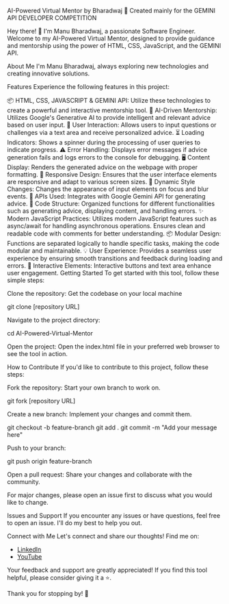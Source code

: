 AI-Powered Virtual Mentor by Bharadwaj 🚀
Created mainly for the GEMINI API DEVELOPER COMPETITION

Hey there! 👋 I'm Manu Bharadwaj, a passionate Software Engineer. Welcome to my AI-Powered Virtual Mentor, designed to provide guidance and mentorship using the power of HTML, CSS, JavaScript, and the GEMINI API.

About Me
I'm Manu Bharadwaj, always exploring new technologies and creating innovative solutions.

Features
Experience the following features in this project:

📦 HTML, CSS, JAVASCRIPT & GEMINI API: Utilize these technologies to create a powerful and interactive mentorship tool.
🧠 AI-Driven Mentorship: Utilizes Google's Generative AI to provide intelligent and relevant advice based on user input.
💬 User Interaction: Allows users to input questions or challenges via a text area and receive personalized advice.
⏳ Loading Indicators: Shows a spinner during the processing of user queries to indicate progress.
⚠️ Error Handling: Displays error messages if advice generation fails and logs errors to the console for debugging.
🖥️ Content Display: Renders the generated advice on the webpage with proper formatting.
📱 Responsive Design: Ensures that the user interface elements are responsive and adapt to various screen sizes.
🎨 Dynamic Style Changes: Changes the appearance of input elements on focus and blur events.
🔄 APIs Used: Integrates with Google Gemini API for generating advice.
📁 Code Structure: Organized functions for different functionalities such as generating advice, displaying content, and handling errors.
✨ Modern JavaScript Practices: Utilizes modern JavaScript features such as async/await for handling asynchronous operations. Ensures clean and readable code with comments for better understanding.
📦 Modular Design: Functions are separated logically to handle specific tasks, making the code modular and maintainable.
💡 User Experience: Provides a seamless user experience by ensuring smooth transitions and feedback during loading and errors.
🔘 Interactive Elements: Interactive buttons and text area enhance user engagement.
Getting Started
To get started with this tool, follow these simple steps:

Clone the repository: Get the codebase on your local machine

git clone [repository URL]

Navigate to the project directory:

cd AI-Powered-Virtual-Mentor

Open the project: Open the index.html file in your preferred web browser to see the tool in action.

How to Contribute
If you'd like to contribute to this project, follow these steps:

Fork the repository: Start your own branch to work on.

git fork [repository URL]

Create a new branch: Implement your changes and commit them.

git checkout -b feature-branch
git add .
git commit -m "Add your message here"

Push to your branch:

git push origin feature-branch

Open a pull request: Share your changes and collaborate with the community.

For major changes, please open an issue first to discuss what you would like to change.

Issues and Support
If you encounter any issues or have questions, feel free to open an issue. I'll do my best to help you out.

Connect with Me
Let's connect and share our thoughts! Find me on:

- [LinkedIn](https://www.linkedin.com/in/manu-bharadwaj-3507a345/)
- [YouTube](https://www.youtube.com/@code-with-Bharadwaj)

Your feedback and support are greatly appreciated! If you find this tool helpful, please consider giving it a ⭐️.

Thank you for stopping by! 🌟
